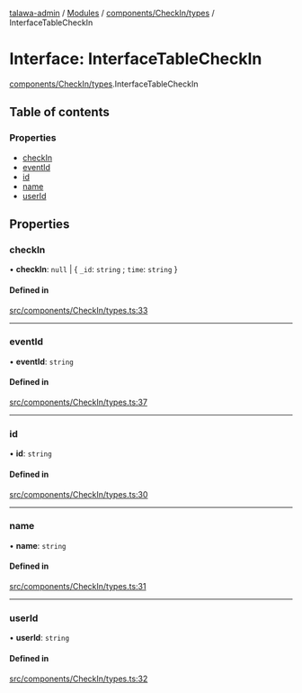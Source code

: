 [talawa-admin](../README.md) / [Modules](../modules.md) / [components/CheckIn/types](../modules/components_CheckIn_types.md) / InterfaceTableCheckIn

# Interface: InterfaceTableCheckIn

[components/CheckIn/types](../modules/components_CheckIn_types.md).InterfaceTableCheckIn

## Table of contents

### Properties

- [checkIn](components_CheckIn_types.InterfaceTableCheckIn.md#checkin)
- [eventId](components_CheckIn_types.InterfaceTableCheckIn.md#eventid)
- [id](components_CheckIn_types.InterfaceTableCheckIn.md#id)
- [name](components_CheckIn_types.InterfaceTableCheckIn.md#name)
- [userId](components_CheckIn_types.InterfaceTableCheckIn.md#userid)

## Properties

### checkIn

• **checkIn**: ``null`` \| \{ `_id`: `string` ; `time`: `string`  \}

#### Defined in

[src/components/CheckIn/types.ts:33](https://github.com/NamitBhutani/talawa-admin/blob/d923b65/src/components/CheckIn/types.ts#L33)

___

### eventId

• **eventId**: `string`

#### Defined in

[src/components/CheckIn/types.ts:37](https://github.com/NamitBhutani/talawa-admin/blob/d923b65/src/components/CheckIn/types.ts#L37)

___

### id

• **id**: `string`

#### Defined in

[src/components/CheckIn/types.ts:30](https://github.com/NamitBhutani/talawa-admin/blob/d923b65/src/components/CheckIn/types.ts#L30)

___

### name

• **name**: `string`

#### Defined in

[src/components/CheckIn/types.ts:31](https://github.com/NamitBhutani/talawa-admin/blob/d923b65/src/components/CheckIn/types.ts#L31)

___

### userId

• **userId**: `string`

#### Defined in

[src/components/CheckIn/types.ts:32](https://github.com/NamitBhutani/talawa-admin/blob/d923b65/src/components/CheckIn/types.ts#L32)
